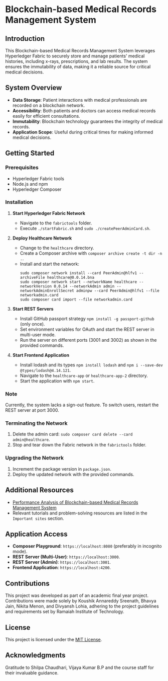 # Blockchain-based Medical Records Management System

## Introduction

This Blockchain-based Medical Records Management System leverages Hyperledger Fabric to securely store and manage patients' medical histories, including x-rays, prescriptions, and lab results. The system ensures the immutability of data, making it a reliable source for critical medical decisions.

## System Overview

- **Data Storage**: Patient interactions with medical professionals are recorded on a blockchain network.
- **Accessibility**: Both patients and doctors can access medical records easily for efficient consultations.
- **Immutability**: Blockchain technology guarantees the integrity of medical records.
- **Application Scope**: Useful during critical times for making informed medical decisions.

## Getting Started

### Prerequisites
- Hyperledger Fabric tools
- Node.js and npm
- Hyperledger Composer

### Installation

1. **Start Hyperledger Fabric Network**
   - Navigate to the `fabrictools` folder.
   - Execute `./startFabric.sh` and `sudo ./createPeerAdminCard.sh`.

2. **Deploy Healthcare Network**
   - Change to the `healthcare` directory.
   - Create a Composer archive with `composer archive create -t dir -n .`.
   - Install and start the network:
     ```
     sudo composer network install --card PeerAdmin@hlfv1 --archiveFile healthcare@0.0.14.bna
     sudo composer network start --networkName healthcare --networkVersion 0.0.14 --networkAdmin admin --networkAdminEnrollSecret adminpw --card PeerAdmin@hlfv1 --file networkadmin.card
     sudo composer card import --file networkadmin.card
     ```

3. **Start REST Servers**
   - Install GitHub passport strategy `npm install -g passport-github` (only once).
   - Set environment variables for OAuth and start the REST server in multi-user mode.
   - Run the server on different ports (3001 and 3002) as shown in the provided commands.

4. **Start Frontend Application**
   - Install lodash and its types `npm install lodash` and `npm i --save-dev @types/lodash@4.14.121`.
   - Navigate to the `healthcare-app` or `healthcare-app-2` directory.
   - Start the application with `npm start`.

### Note
Currently, the system lacks a sign-out feature. To switch users, restart the REST server at port 3000.

### Terminating the Network
1. Delete the admin card: `sudo composer card delete --card admin@healthcare`.
2. Stop and tear down the Fabric network in the `fabrictools` folder.

### Upgrading the Network
1. Increment the package version in `package.json`.
2. Deploy the updated network with the provided commands.

## Additional Resources
- [Performance Analysis of Blockchain-based Medical Records Management System](https://ieeexplore.ieee.org/abstract/document/9016812)
- Relevant tutorials and problem-solving resources are listed in the `Important sites` section.

## Application Access
- **Composer Playground**: `https://localhost:8080` (preferably in incognito mode).
- **REST Server (Multi-User)**: `https://localhost:3000`.
- **REST Server (Admin)**: `https://localhost:3001`.
- **Frontend Application**: `https://localhost:4200`.

## Contributions

This project was developed as part of an academic final year project. Contributions were made solely by Koushik Annareddy Sreenath, Bhavya Jain, Nikita Menon, and Divyansh Lohia, adhering to the project guidelines and requirements set by Ramaiah Institute of Technology.

## License

This project is licensed under the [MIT License](LICENSE).

## Acknowledgments

Gratitude to Shilpa Chaudhari, Vijaya Kumar B.P and the course staff for their invaluable guidance.
